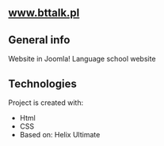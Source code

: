 ## www.bttalk.pl

## General info
Website in Joomla! Language school website
	
## Technologies
Project is created with:
* Html
* CSS
* Based on: Helix Ultimate
